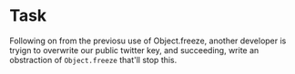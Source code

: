 # Task

Following on from the previosu use of Object.freeze, another developer is tryign to overwrite our public twitter key, and succeeding, write an obstraction of `Object.freeze` that'll stop this.

